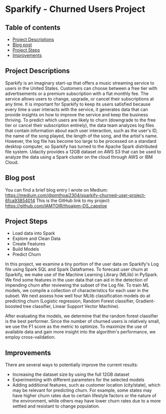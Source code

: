 # **Sparkify - Churned Users Project**


## **Table of contents**

- [Project Descriptions](#project-descriptions)
- [Blog post](#blog-post)
- [Project Steps](#project-steps)
- [Improvements](#improvements)


## **Project Descriptions**

Sparkify is an imaginary start-up that offers a music streaming service to users in the United States. Customers can choose between a free tier with advertisements or a premium subscription with a flat monthly fee. The service allows users to change, upgrade, or cancel their subscriptions at any time. It is important for Sparkify to keep its users satisfied because every time a user interacts with the service, it generates data that can provide insights on how to improve the service and keep the business thriving. To predict which users are likely to churn (downgrade to the free tier or cancel their subscription entirely), the data team analyzes log files that contain information about each user interaction, such as the user's ID, the name of the song played, the length of the song, and the artist's name. However, the log file has become too large to be processed on a standard desktop computer, so Sparkify has turned to the Apache Spark distributed file system. Udacity provides a 12GB dataset on AWS S3 that can be used to analyze the data using a Spark cluster on the cloud through AWS or IBM Cloud.

## **Blog post**
You can find a brief blog entry I wrote on Medium: https://medium.com/@pmthoai2304/sparkify-churned-user-project-6fca93854014
This is the GitHub link to my project: https://github.com/IAMTOIR/thoaipm-DS_capstoe

## **Project Steps**
- Load data into Spark
- Explore and Clean Data
- Create Features
- Build Models
- Predict Churn

In this project, we examine a tiny portion of the user data on Sparkify's Log file using Spark SQL and Spark Dataframes. To forecast user churn at Sparkify, we make use of the Machine Learning Library (MLlib) in PySpark. We find some features in the user data that can aid in the detection of impending churn after reviewing the subset of the Log file. To train ML models, we compile a collection of characteristics for each user in the subset. We next assess how well four MLlib classification models do at predicting churn (Logistic regression, Random Forest classifier, Gradient-boosted tree classifier, Linear Support Vector Machine).

After evaluating the models, we determine that the random forest classifier is the best performer. Since the number of churned users is relatively small, we use the F1 score as the metric to optimize. To maximize the use of available data and gain more insight into the algorithm's performance, we employ cross-validation.

## **Improvements**
There are several ways to potentially improve the current results:
- Increasing the dataset size by using the full 12GB dataset
- Experimenting with different parameters for the selected models
- Adding additional features, such as customer location (city/state), which may be relevant for predicting churn. For example, some states may have higher churn rates due to certain lifestyle factors or the nature of the environment, while others may have lower churn rates due to a more settled and resistant to change population.


